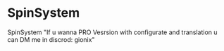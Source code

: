 # SpinSystem
 SpinSystem
"If u wanna PRO Vesrsion with configurate and translation u can DM me in discrod: gionix" 
